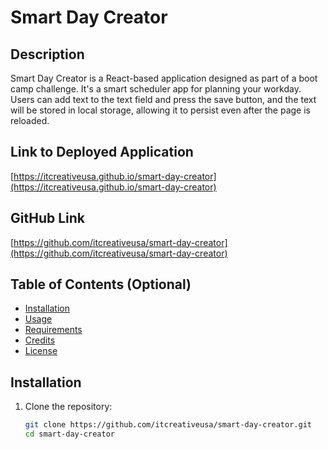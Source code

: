 # Smart Day Creator

## Description

Smart Day Creator is a React-based application designed as part of a boot camp challenge. It's a smart scheduler app for planning your workday. Users can add text to the text field and press the save button, and the text will be stored in local storage, allowing it to persist even after the page is reloaded.

## Link to Deployed Application

[https://itcreativeusa.github.io/smart-day-creator](https://itcreativeusa.github.io/smart-day-creator)

## GitHub Link

[https://github.com/itcreativeusa/smart-day-creator](https://github.com/itcreativeusa/smart-day-creator)

## Table of Contents (Optional)

- [Installation](#installation)
- [Usage](#usage)
- [Requirements](#requirements)
- [Credits](#credits)
- [License](#license)

## Installation

1. Clone the repository:

   ```bash
   git clone https://github.com/itcreativeusa/smart-day-creator.git
   cd smart-day-creator
